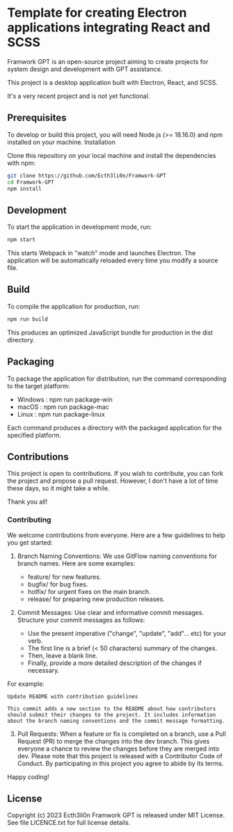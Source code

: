 # Template for creating Electron applications integrating React and SCSS

Framwork GPT is an open-source project aiming to create projects for system design and development with GPT assistance.

This project is a desktop application built with Electron, React, and SCSS.

It's a very recent project and is not yet functional.

## Prerequisites

To develop or build this project, you will need Node.js (>= 18.16.0) and npm installed on your machine.
Installation

Clone this repository on your local machine and install the dependencies with npm:

```bash
git clone https://github.com/Ecth3li0n/Framwork-GPT
cd Framwork-GPT
npm install
```

## Development

To start the application in development mode, run:

```bash
npm start
```

This starts Webpack in "watch" mode and launches Electron. The application will be automatically reloaded every time you modify a source file.

## Build

To compile the application for production, run:

```bash
npm run build
```

This produces an optimized JavaScript bundle for production in the dist directory.

## Packaging

To package the application for distribution, run the command corresponding to the target platform:

* Windows : npm run package-win
* macOS : npm run package-mac
* Linux : npm run package-linux

Each command produces a directory with the packaged application for the specified platform.

## Contributions

This project is open to contributions. If you wish to contribute, you can fork the project and propose a pull request.
However, I don't have a lot of time these days, so it might take a while.

Thank you all!

### Contributing

We welcome contributions from everyone. Here are a few guidelines to help you get started:

1. Branch Naming Conventions: We use GitFlow naming conventions for branch names. Here are some examples:
    * feature/<feature-name> for new features.
    * bugfix/<bug-name> for bug fixes.
    * hotfix/<hotfix-name> for urgent fixes on the main branch.
    * release/<version> for preparing new production releases.

2. Commit Messages: Use clear and informative commit messages. Structure your commit messages as follows:
    * Use the present imperative ("change", "update", "add"... etc) for your verb.
    * The first line is a brief (< 50 characters) summary of the changes.
    * Then, leave a blank line.
    * Finally, provide a more detailed description of the changes if necessary.

For example:

```
Update README with contribution guidelines

This commit adds a new section to the README about how contributors should submit their changes to the project. It includes information about the branch naming conventions and the commit message formatting.
```

3. Pull Requests: When a feature or fix is completed on a branch, use a Pull Request (PR) to merge the changes into the dev branch. This gives everyone a chance to review the changes before they are merged into dev.
Please note that this project is released with a Contributor Code of Conduct. By participating in this project you agree to abide by its terms.

Happy coding!

## License

Copyright (c) 2023 Ecth3li0n
Framwork GPT is released under MIT License.
See file LICENCE.txt for full license details.

